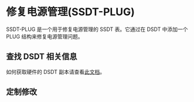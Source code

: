 # 修复电源管理(SSDT-PLUG)

SSDT-PLUG 是一个用于修复电源管理的 SSDT 表。它通过在 DSDT 中添加一个 PLUG 结构来修复电源管理问题。

## 查找 DSDT 相关信息

如何获取硬件的 DSDT 副本请查看[此文档](./sdsdt.md)。

## 定制修改

